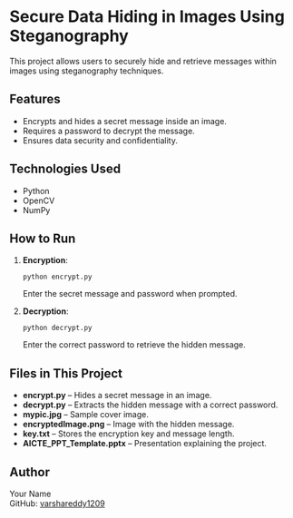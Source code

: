 # Secure Data Hiding in Images Using Steganography  

This project allows users to securely hide and retrieve messages within images using steganography techniques.  

## Features  
- Encrypts and hides a secret message inside an image.  
- Requires a password to decrypt the message.  
- Ensures data security and confidentiality.  

## Technologies Used  
- Python  
- OpenCV  
- NumPy  

## How to Run  
1. **Encryption**:  
   ```
   python encrypt.py
   ```
   Enter the secret message and password when prompted.  

2. **Decryption**:  
   ```
   python decrypt.py
   ```
   Enter the correct password to retrieve the hidden message.  

## Files in This Project  
- **encrypt.py** – Hides a secret message in an image.  
- **decrypt.py** – Extracts the hidden message with a correct password.  
- **mypic.jpg** – Sample cover image.  
- **encryptedImage.png** – Image with the hidden message.  
- **key.txt** – Stores the encryption key and message length.  
- **AICTE_PPT_Template.pptx** – Presentation explaining the project.  

## Author  
Your Name  
GitHub: [varshareddy1209](https://github.com/varshareddy1209/Secure-Data-Hiding-in-Images)  
